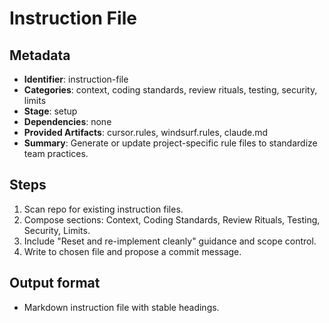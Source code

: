 # Instruction File

## Metadata

- **Identifier**: instruction-file
- **Categories**: context, coding standards, review rituals, testing, security, limits
- **Stage**: setup
- **Dependencies**: none
- **Provided Artifacts**: cursor.rules, windsurf.rules, claude.md
- **Summary**: Generate or update project-specific rule files to standardize team practices.

## Steps

1. Scan repo for existing instruction files.
2. Compose sections: Context, Coding Standards, Review Rituals, Testing, Security, Limits.
3. Include "Reset and re-implement cleanly" guidance and scope control.
4. Write to chosen file and propose a commit message.

## Output format

- Markdown instruction file with stable headings.
